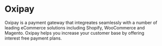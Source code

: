 # Oxipay

Oxipay is a payment gateway that integreates seamlessly with a number of leading eCommerce solutions including Shopify, WooCommerce and Magento. Oxipay helps you increase your customer base by offering interest free payment plans.